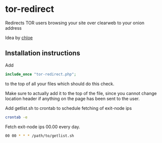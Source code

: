 # tor-redirect

Redirects TOR users browsing your site over clearweb to your onion address

Idea by [chloe](https://github.com/intchloe)

## Installation instructions

Add 

```php
include_once "tor-redirect.php";
```

to the top of all your files which should do this check.

Make sure to actually add it to the top of the file, since you cannot change location header if anything on the page has been sent to the user.


Add getlist.sh to crontab to schedule fetching of exit-node ips

```bash
crontab -e
```

Fetch exit-node ips 00.00 every day. 

```bash
00 00 * * * /path/to/getlist.sh
```

